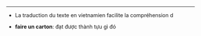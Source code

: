 

---
* La traduction du texte en vietnamien facilite la compréhension d

* **faire un carton**: đạt được thành tựu gì đó

